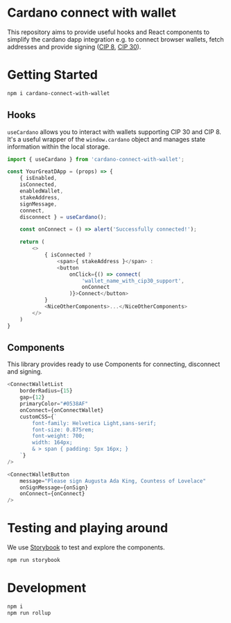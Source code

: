 # Cardano connect with wallet

This repository aims to provide useful hooks and React components to simplify the cardano dapp integration e.g. to connect browser wallets, fetch addresses and provide signing ([CIP 8](https://cips.cardano.org/cips/cip8/), [CIP 30](https://cips.cardano.org/cips/cip30/)).

# Getting Started

```zsh
npm i cardano-connect-with-wallet
```

## Hooks

`useCardano` allows you to interact with wallets supporting CIP 30 and CIP 8. It's a useful wrapper of the `window.cardano` object and manages state information within the local storage.

```js
import { useCardano } from 'cardano-connect-with-wallet';

const YourGreatDApp = (props) => {
    { isEnabled,
    isConnected,
    enabledWallet,
    stakeAddress,
    signMessage,
    connect,
    disconnect } = useCardano();

    const onConnect = () => alert('Successfully connected!');

    return (
        <>
            { isConnected ?
                <span>{ stakeAddress }</span> :
                <button
                    onClick={() => connect(
                        'wallet_name_with_cip30_support',
                        onConnect
                    )}>Connect</button>
            }
            <NiceOtherComponents>...</NiceOtherComponents>
        </>
    )
}

```

## Components

This library provides ready to use Components for connecting, disconnect and signing.

```js
<ConnectWalletList
    borderRadius={15}
    gap={12}
    primaryColor="#0538AF"
    onConnect={onConnectWallet}
    customCSS={`
        font-family: Helvetica Light,sans-serif;
        font-size: 0.875rem;
        font-weight: 700;
        width: 164px;
        & > span { padding: 5px 16px; }
    `}
/>

<ConnectWalletButton
    message="Please sign Augusta Ada King, Countess of Lovelace"
    onSignMessage={onSign}
    onConnect={onConnect}
/>
```

# Testing and playing around

We use [Storybook](https://storybook.js.org/) to test and explore the components.

```zsh
npm run storybook
```

# Development

```zsh
npm i
npm run rollup
```
